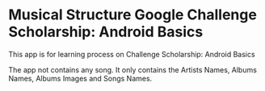 # Musical Structure Google Challenge Scholarship: Android Basics

This app is for learning process on Challenge Scholarship: Android Basics

The app not contains any song. It only contains the Artists Names, Albums Names, Albums Images and Songs Names.
